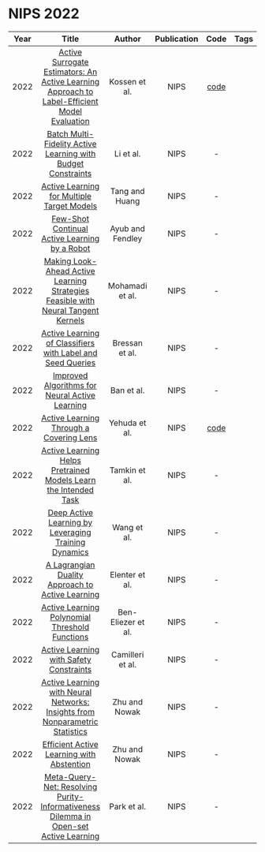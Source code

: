 # NIPS 2022

| Year |                                                                           Title                                                                           |       Author       | Publication |                            Code                             | Tags | Notes |
|:----:|:---------------------------------------------------------------------------------------------------------------------------------------------------------:|:------------------:|:-----------:|:-----------------------------------------------------------:|:----:|:-----:|
| 2022 | [Active Surrogate Estimators: An Active Learning Approach to Label-Efficient Model Evaluation](https://nips.cc/Conferences/2022/Schedule?showEvent=54273) |   Kossen et al.    |    NIPS     | [code](https://github.com/jlko/active-surrogate-estimators) |      |       |
| 2022 |                 [Batch Multi-Fidelity Active Learning with Budget Constraints](https://nips.cc/Conferences/2022/Schedule?showEvent=53663)                 |     Li et al.      |    NIPS     |                              -                              |      |       |
| 2022 |                          [Active Learning for Multiple Target Models](https://nips.cc/Conferences/2022/Schedule?showEvent=55003)                          |   Tang and Huang   |    NIPS     |                              -                              |      |       |
| 2022 |                        [Few-Shot Continual Active Learning by a Robot](https://nips.cc/Conferences/2022/Schedule?showEvent=55083)                         |  Ayub and Fendley  |    NIPS     |                              -                              |      |       |
| 2022 |      [Making Look-Ahead Active Learning Strategies Feasible with Neural Tangent Kernels](https://nips.cc/Conferences/2022/Schedule?showEvent=53568)       |  Mohamadi et al.   |    NIPS     |                              -                              |      |       |
| 2022 |                  [Active Learning of Classifiers with Label and Seed Queries](https://nips.cc/Conferences/2022/Schedule?showEvent=54296)                  |   Bressan et al.   |    NIPS     |                              -                              |      |       |
| 2022 |                        [Improved Algorithms for Neural Active Learning](https://nips.cc/Conferences/2022/Schedule?showEvent=54020)                        |     Ban et al.     |    NIPS     |                              -                              |      |       |
| 2022 |                           [Active Learning Through a Covering Lens](https://nips.cc/Conferences/2022/Schedule?showEvent=54280)                            |   Yehuda et al.    |    NIPS     |        [code](https://github.com/avihu111/TypiClust)        |      |       |
| 2022 |               [Active Learning Helps Pretrained Models Learn the Intended Task](https://nips.cc/Conferences/2022/Schedule?showEvent=53607)                |   Tamkin et al.    |    NIPS     |                              -                              |      |       |
| 2022 |                     [Deep Active Learning by Leveraging Training Dynamics](https://nips.cc/Conferences/2022/Schedule?showEvent=54785)                     |    Wang et al.     |    NIPS     |                              -                              |      |       |
| 2022 |                       [A Lagrangian Duality Approach to Active Learning](https://nips.cc/Conferences/2022/Schedule?showEvent=53817)                       |   Elenter et al.   |    NIPS     |                              -                              |      |       |
| 2022 |                        [Active Learning Polynomial Threshold Functions](https://nips.cc/Conferences/2022/Schedule?showEvent=53868)                        | Ben-Eliezer et al. |    NIPS     |                              -                              |      |       |
| 2022 |                           [Active Learning with Safety Constraints](https://nips.cc/Conferences/2022/Schedule?showEvent=53195)                            |  Camilleri et al.  |    NIPS     |                              -                              |      |       |
| 2022 |         [Active Learning with Neural Networks: Insights from Nonparametric Statistics](https://nips.cc/Conferences/2022/Schedule?showEvent=53530)         |   Zhu and Nowak    |    NIPS     |                              -                              |      |       |
| 2022 |                          [Efficient Active Learning with Abstention](https://nips.cc/Conferences/2022/Schedule?showEvent=54451)                           |   Zhu and Nowak    |    NIPS     |                              -                              |      |       |
| 2022 |     [Meta-Query-Net: Resolving Purity-Informativeness Dilemma in Open-set Active Learning](https://nips.cc/Conferences/2022/Schedule?showEvent=53571)     |    Park et al.     |    NIPS     |                              -                              |      |       |
